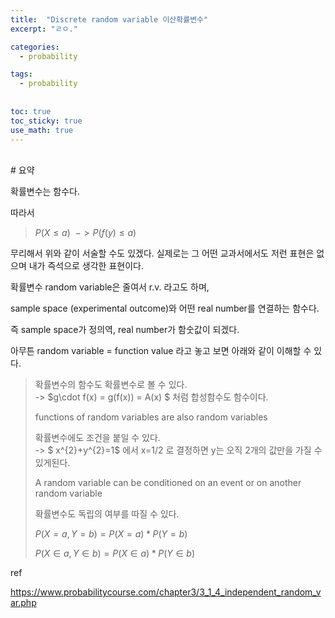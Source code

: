 ```yaml
---
title:  "Discrete random variable 이산확률변수"
excerpt: "ㄹㅇ."

categories:
  - probability

tags:
  - probability
  
  
toc: true
toc_sticky: true
use_math: true
---
```

<br>
# 요약

확률변수는 함수다.

따라서 

> $P(X\leq a)\ \ -> P(f(y)\leq a)$

무리해서 위와 같이 서술할 수도 있겠다. 실제로는 그 어떤 교과서에서도 저런 표현은 없으며 내가 즉석으로 생각한 표현이다.

확률변수 random variable은 줄여서 r.v. 라고도 하며, 

sample space (experimental outcome)와 어떤 real number를 연결하는 함수다.

즉 sample space가 정의역, real number가 함숫값이 되겠다.

아무튼 random variable = function value 라고 놓고 보면 아래와 같이 이해할 수 있다.

> 확률변수의 함수도 확률변수로 볼 수 있다. <br>-> $g\cdot f(x) = g(f(x)) = A(x) $ 처럼 합성함수도 함수이다.
>
>functions of random variables are also random variables
>
>확률변수에도 조건을 붙일 수 있다. <br>-> $ x^{2}+y^{2}=1$ 에서 x=1/2 로 결정하면 y는 오직 2개의 값만을 가질 수 있게된다.
>
>A random variable can be conditioned on an event or on another random variable
>
>확률변수도 독립의 여부를 따질 수 있다. 
>
>$P \left( X=a,Y=b \right) = P(X=a)*P(Y=b)$ 
>
>$P \left( X\in a,Y\in b \right) = P(X\in a)*P(Y\in b)$


ref

<https://www.probabilitycourse.com/chapter3/3_1_4_independent_random_var.php>
